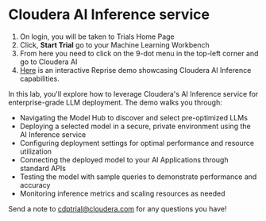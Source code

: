# Cloudera AI Inference service

1. On login, you will be taken to Trials Home Page
2. Click, **Start Trial** go to your Machine Learning Workbench
3. From here you need to click on the 9-dot menu in the top-left corner and go to Cloudera AI
4. [Here](https://app.getreprise.com/launch/dyR7W26/) is an interactive Reprise demo showcasing Cloudera AI Inference capabilities.

In this lab, you'll explore how to leverage Cloudera's AI Inference service for enterprise-grade LLM deployment. The demo walks you through:

- Navigating the Model Hub to discover and select pre-optimized LLMs
- Deploying a selected model in a secure, private environment using the AI Inference service
- Configuring deployment settings for optimal performance and resource utilization
- Connecting the deployed model to your AI Applications through standard APIs
- Testing the model with sample queries to demonstrate performance and accuracy
- Monitoring inference metrics and scaling resources as needed

Send a note to cdptrial@cloudera.com for any questions you have!
